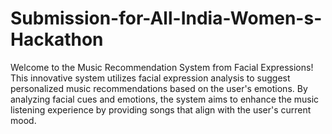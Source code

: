 # Submission-for-All-India-Women-s-Hackathon

Welcome to the Music Recommendation System from Facial Expressions! This innovative system utilizes facial expression analysis to suggest personalized music recommendations based on the user's emotions. By analyzing facial cues and emotions, the system aims to enhance the music listening experience by providing songs that align with the user's current mood.

